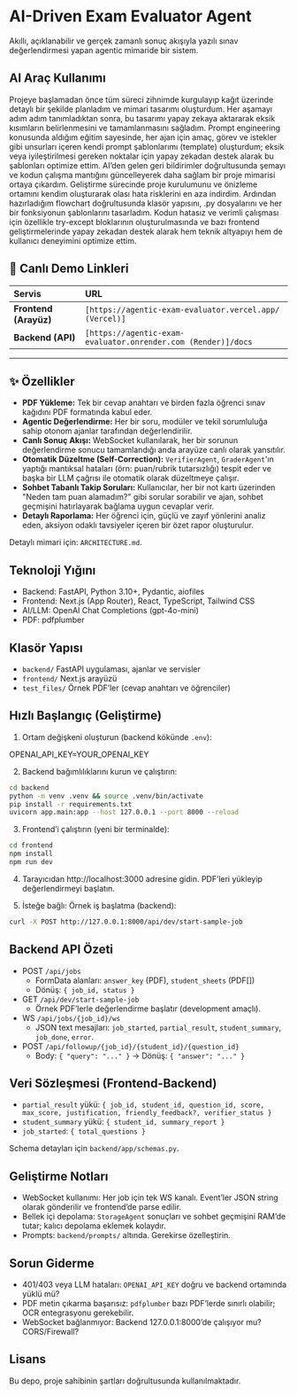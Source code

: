 # AI-Driven Exam Evaluator Agent

Akıllı, açıklanabilir ve gerçek zamanlı sonuç akışıyla yazılı sınav değerlendirmesi yapan agentic mimaride bir sistem.

## AI Araç Kullanımı

Projeye başlamadan önce tüm süreci zihnimde kurgulayıp kağıt üzerinde detaylı bir şekilde planladım ve mimari tasarımı oluşturdum. Her aşamayı adım adım tanımladıktan sonra, bu tasarımı yapay zekaya aktararak eksik kısımların belirlenmesini ve tamamlanmasını sağladım. Prompt engineering konusunda aldığım eğitim sayesinde, her ajan için amaç, görev ve istekler gibi unsurları içeren kendi prompt şablonlarımı (template) oluşturdum; eksik veya iyileştirilmesi gereken noktalar için yapay zekadan destek alarak bu şablonları optimize ettim. AI’den gelen geri bildirimler doğrultusunda şemayı ve kodun çalışma mantığını güncelleyerek daha sağlam bir proje mimarisi ortaya çıkardım. Geliştirme sürecinde proje kurulumunu ve önizleme ortamını kendim oluşturarak olası hata risklerini en aza indirdim. Ardından hazırladığım flowchart doğrultusunda klasör yapısını, .py dosyalarını ve her bir fonksiyonun şablonlarını tasarladım. Kodun hatasız ve verimli çalışması için özellikle try-except bloklarının oluşturulmasında ve bazı frontend geliştirmelerinde yapay zekadan destek alarak hem teknik altyapıyı hem de kullanıcı deneyimini optimize ettim.

## 🚀 Canlı Demo Linkleri

| Servis                | URL                                                           |
| :-------------------- | :------------------------------------------------------------ |
| **Frontend (Arayüz)** | `[https://agentic-exam-evaluator.vercel.app/ (Vercel)]`       |
| **Backend (API)**     | `[https://agentic-exam-evaluator.onrender.com (Render)]/docs` |

---

## ✨ Özellikler

- **PDF Yükleme:** Tek bir cevap anahtarı ve birden fazla öğrenci sınav kağıdını PDF formatında kabul eder.
- **Agentic Değerlendirme:** Her bir soru, modüler ve tekil sorumluluğa sahip otonom ajanlar tarafından değerlendirilir.
- **Canlı Sonuç Akışı:** WebSocket kullanılarak, her bir sorunun değerlendirme sonucu tamamlandığı anda arayüze canlı olarak yansıtılır.
- **Otomatik Düzeltme (Self-Correction):** `VerifierAgent`, `GraderAgent`'ın yaptığı mantıksal hataları (örn: puan/rubrik tutarsızlığı) tespit eder ve başka bir LLM çağrısı ile otomatik olarak düzeltmeye çalışır.
- **Sohbet Tabanlı Takip Soruları:** Kullanıcılar, her bir not kartı üzerinden "Neden tam puan alamadım?" gibi sorular sorabilir ve ajan, sohbet geçmişini hatırlayarak bağlama uygun cevaplar verir.
- **Detaylı Raporlama:** Her öğrenci için, güçlü ve zayıf yönlerini analiz eden, aksiyon odaklı tavsiyeler içeren bir özet rapor oluşturulur.

Detaylı mimari için: `ARCHITECTURE.md`.

## Teknoloji Yığını

- Backend: FastAPI, Python 3.10+, Pydantic, aiofiles
- Frontend: Next.js (App Router), React, TypeScript, Tailwind CSS
- AI/LLM: OpenAI Chat Completions (gpt-4o-mini)
- PDF: pdfplumber

## Klasör Yapısı

- `backend/` FastAPI uygulaması, ajanlar ve servisler
- `frontend/` Next.js arayüzü
- `test_files/` Örnek PDF’ler (cevap anahtarı ve öğrenciler)

## Hızlı Başlangıç (Geliştirme)

1. Ortam değişkeni oluşturun (backend kökünde `.env`):

OPENAI_API_KEY=YOUR_OPENAI_KEY

2. Backend bağımlılıklarını kurun ve çalıştırın:

```bash
cd backend
python -m venv .venv && source .venv/bin/activate
pip install -r requirements.txt
uvicorn app.main:app --host 127.0.0.1 --port 8000 --reload
```

3. Frontend’i çalıştırın (yeni bir terminalde):

```bash
cd frontend
npm install
npm run dev
```

4. Tarayıcıdan http://localhost:3000 adresine gidin. PDF’leri yükleyip değerlendirmeyi başlatın.

5. İsteğe bağlı: Örnek iş başlatma (backend):

```bash
curl -X POST http://127.0.0.1:8000/api/dev/start-sample-job
```

## Backend API Özeti

- POST `/api/jobs`
  - FormData alanları: `answer_key` (PDF), `student_sheets` (PDF[])
  - Dönüş: `{ job_id, status }`
- GET `/api/dev/start-sample-job`
  - Örnek PDF’lerle değerlendirme başlatır (development amaçlı).
- WS `/api/jobs/{job_id}/ws`
  - JSON text mesajları: `job_started`, `partial_result`, `student_summary`, `job_done`, `error`.
- POST `/api/followup/{job_id}/{student_id}/{question_id}`
  - Body: `{ "query": "..." }` → Dönüş: `{ "answer": "..." }`

## Veri Sözleşmesi (Frontend-Backend)

- `partial_result` yükü: `{ job_id, student_id, question_id, score, max_score, justification, friendly_feedback?, verifier_status }`
- `student_summary` yükü: `{ student_id, summary_report }`
- `job_started`: `{ total_questions }`

Schema detayları için `backend/app/schemas.py`.

## Geliştirme Notları

- WebSocket kullanımı: Her job için tek WS kanalı. Event’ler JSON string olarak gönderilir ve frontend’de parse edilir.
- Bellek içi depolama: `StorageAgent` sonuçları ve sohbet geçmişini RAM’de tutar; kalıcı depolama eklemek kolaydır.
- Prompts: `backend/prompts/` altında. Gerekirse özelleştirin.

## Sorun Giderme

- 401/403 veya LLM hataları: `OPENAI_API_KEY` doğru ve backend ortamında yüklü mü?
- PDF metin çıkarma başarısız: `pdfplumber` bazı PDF’lerde sınırlı olabilir; OCR entegrasyonu gerekebilir.
- WebSocket bağlanmıyor: Backend 127.0.0.1:8000’de çalışıyor mu? CORS/Firewall?

## Lisans

Bu depo, proje sahibinin şartları doğrultusunda kullanılmaktadır.
